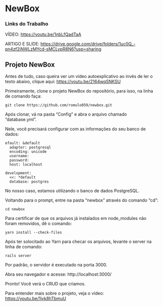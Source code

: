 # NewBox

### Links do Trabalho

VÍDEO: https://youtu.be/1nbLfQadTaA

ARTIGO E SLIDE: https://drive.google.com/drive/folders/1uc0Q_-pn4zf2iNWLzMYcd-sMCLypR8N6?usp=sharing

## Projeto NewBox

Antes de tudo, caso queira ver um vídeo autoexplicativo ao invés de ler o texto abaixo, clique aqui: https://youtu.be/2164wqSNKSU

Primeiramente, clone o projeto NewBox do repositório, para isso, na linha de comando faça:

```
git clone https://github.com/romulo059/newbox.git
```

Após clonar, vá na pasta “Config” e abra o arquivo chamado “database.yml”.

Nele, você precisará configurar com as informações do seu banco de dados: 

```
efault: &default
  adapter: postgresql
  encoding: unicode
  username: 
  password: 
  host: localhost

development:
  <<: *default
  database: postgres
```
No nosso caso, estamos utilizando o banco de dados PostgreSQL.

Voltando para o prompt, entre na pasta “newbox” através do comando “cd”:

```
cd newbox
```

Para certificar de que os arquivos já instalados em node_modules não foram removidos, dê o comando:

```
yarn install --check-files
```

Após ter solocitado ao Yarn para checar os arquivos, levante o server na linha de comando:

```
rails server
```

Por padrão, o servidor é executado na porta 3000.

Abra seu navegador e acesse: http://localhost:3000/

Pronto! Você verá o CRUD que criamos.

Para entender mais sobre o projeto, veja o vídeo: https://youtu.be/1jyk8hTbmuU

